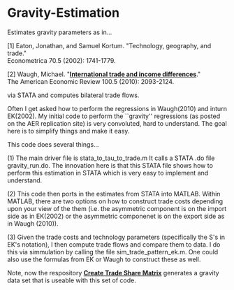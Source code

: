 # Gravity-Estimation
Estimates gravity parameters as in... 

[1] Eaton, Jonathan, and Samuel Kortum. "Technology, geography, and trade." <br>
Econometrica 70.5 (2002): 1741-1779.

[2] Waugh, Michael. "[**International trade and income differences**](http://www.waugheconomics.com/uploads/2/2/5/6/22563786/sr435_itid.pdf)." <br>
The American Economic Review 100.5 (2010): 2093-2124. 

via STATA and computes bilateral trade flows.

Often I get asked how to perform the regressions in Waugh(2010) and inturn EK(2002). My initial code to perform the ``gravity'' regressions (as posted on the AER replication site) is very convoluted, hard to understand. The goal here is to simplify things and make it easy.

This code does several things...

(1) The main driver file is stata_to_tau_to_trade.m It calls a STATA .do file gravity_run.do. The innovation here is that this STATA file shows how to perform this estimation in STATA which is very easy to implement and understand. 

(2) This code then ports in the estimates from STATA into MATLAB. Within MATLAB, there are two options on how to construct trade costs depending upon your view of the them (i.e. the asymmetric component is on the import side as in EK(2002) or the asymmetric componenet is on the export side as in Waugh (2010)). 

(3) Given the trade costs and technology parameters (specifically the S's in EK's notation), I then compute trade flows and compare them to data. I do this via simmulation by calling the file sim_trade_pattern_ek.m. One could also use the formulas from EK or Waugh to construct these as well. 

Note, now the respository [**Create Trade Share Matrix**](https://github.com/mwaugh0328/Create-Trade-Share-Matrix-JIE-SW-2014) generates a gravity data set that is useable with this set of code. 
